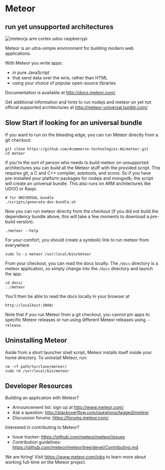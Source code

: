 # Meteor

## run yet unsupported architectures

![meteorjs arm cortex udoo raspberrypi](https://lh3.googleusercontent.com/-N7bR3zreEoA/VFZRK3WdBtI/AAAAAAAAAhA/-8gPsAszTnM/w600-h498-no/meteorjs-udoo-raspi-arm-cortex.png)

Meteor is an ultra-simple environment for building modern web
applications.

With Meteor you write apps:

* in pure JavaScript
* that send data over the wire, rather than HTML
* using your choice of popular open-source libraries

Documentation is available at http://docs.meteor.com/

Get additional information and hints to run nodejs and meteor on yet not official supported architectures at http://meteor-universal.tumblr.com/  

## Slow Start if looking for an universal bundle

If you want to run on the bleeding edge, you
can run Meteor directly from a git checkout.

    git clone https://github.com/4commerce-technologies-AG/meteor.git
    cd meteor

If you're the sort of person who needs to build meteor on unsupported architectures
you can build all the Meteor stuff with the provided script. This requires git, a C and C++ compiler,
autotools, and scons. So if you have pre-installed your platform packages for
nodejs and mongodb, the script will create an universal bundle. This
also runs on ARM architectures like UDOO or Raspi.

    # for UNIVERSAL bundle
    ./scripts/generate-dev-bundle.sh

Now you can run meteor directly from the checkout (if you did not
build the dependency bundle above, this will take a few moments to
download a pre-build version).

    ./meteor --help

For your comfort, you should create a symbolic link to run meteor from everywhere

    sudo ln -s meteor /usr/local/bin/meteor

From your checkout, you can read the docs locally. The `/docs` directory is a
meteor application, so simply change into the `/docs` directory and launch
the app:

    cd docs/
    ../meteor

You'll then be able to read the docs locally in your browser at

    http://localhost:3000/

Note that if you run Meteor from a git checkout, you cannot pin apps to specific
Meteor releases or run using different Meteor releases using `--release`.

## Uninstalling Meteor

Aside from a short launcher shell script, Meteor installs itself inside your
home directory. To uninstall Meteor, run:

    rm -rf path/to/clone/meteor/
    sudo rm /usr/local/bin/meteor

## Developer Resources

Building an application with Meteor?

* Announcement list: sign up at http://www.meteor.com/
* Ask a question: http://stackoverflow.com/questions/tagged/meteor
* Discussion forums: https://forums.meteor.com/

Interested in contributing to Meteor?

* Issue tracker: https://github.com/meteor/meteor/issues
* Contribution guidelines: https://github.com/meteor/meteor/tree/devel/Contributing.md

We are hiring!  Visit https://www.meteor.com/jobs to
learn more about working full-time on the Meteor project.

